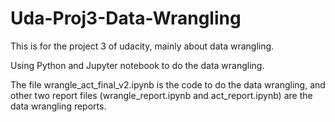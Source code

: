 # Uda-Proj3-Data-Wrangling
This is for the project 3 of udacity, mainly about data wrangling.

Using Python and Jupyter notebook to do the data wrangling.

The file wrangle_act_final_v2.ipynb is the code to do the data wrangling, and other two report files (wrangle_report.ipynb and act_report.ipynb) are the data wrangling reports.
